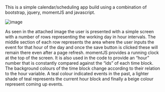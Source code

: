 
This is a simple calendar/scheduling app build using a combination of bootstrap, jquery, momentJS and javascript. 

![image](https://user-images.githubusercontent.com/75341811/111874995-643d4e00-898f-11eb-8da1-289f1cabfc7c.png)

As seen in the attached image the user is presented with a simple screen with a number of rows representing the working day in hour intervals. 
The middle section of each row represents the area where the user inputs the event for that hour of the day and once the save button is clicked these will remain there even after a page refresh. 
momentJS provides a running clock at the top of the screen. It is also used in the code to provide an “hour” number that is constantly compared against the “ids” of each time block. The background colours of the time block change according to their relation to the hour variable. A teal colour indicated events in the past, a lighter shade of teal represents the current hour block and finally a beige colour represent coming up events. 
